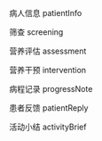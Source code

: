 病人信息
patientInfo

筛查
screening

营养评估
assessment

营养干预
intervention

病程记录
progressNote

患者反馈
patientReply

活动小结
activityBrief
